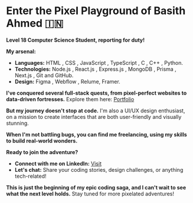 # Enter the Pixel Playground of Basith Ahmed 🇮🇳

**Level 18 Computer Science Student, reporting for duty!**

**My arsenal:**

* **Languages:** HTML , CSS , JavaScript , TypeScript , C , C++ , Python.
* **Technologies:** Node.js , React.js , Express.js , MongoDB , Prisma , Next.js , Git and GitHub.
* **Design:** Figma , Webflow , Relume, Framer.

**I've conquered several full-stack quests, from pixel-perfect websites to data-driven fortresses.** Explore them here: [Portfolio](https://github.com/Basith-Ahmed)

**But my journey doesn't stop at code.** I'm also a UI/UX design enthusiast, on a mission to create interfaces that are both user-friendly and visually stunning.

**When I'm not battling bugs, you can find me freelancing, using my skills to build real-world wonders.** 

**Ready to join the adventure?**

* **Connect with me on LinkedIn:** [Visit](www.linkedin.com/in/basith-ahmed)
* **Let's chat:** Share your coding stories, design challenges, or anything tech-related! 

**This is just the beginning of my epic coding saga, and I can't wait to see what the next level holds.** Stay tuned for more pixelated adventures!
